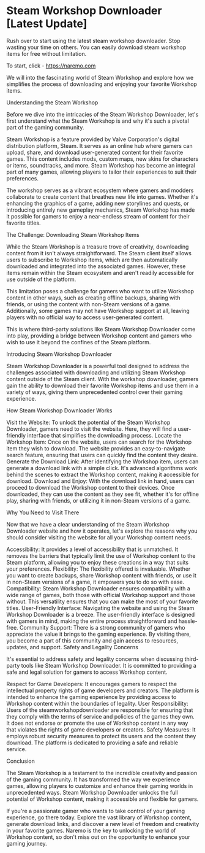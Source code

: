 # Steam Workshop Downloader [Latest Update]
Rush over to start using the latest steam workshop downloader. Stop wasting your time on others. You can easily download steam workshop items for free without limitation.

To start, click - https://naremo.com


We will into the fascinating world of Steam Workshop and explore how we simplifies the process of downloading and enjoying your favorite Workshop items.

Understanding the Steam Workshop

Before we dive into the intricacies of the Steam Workshop Downloader, let's first understand what the Steam Workshop is and why it's such a pivotal part of the gaming community.

Steam Workshop is a feature provided by Valve Corporation's digital distribution platform, Steam. It serves as an online hub where gamers can upload, share, and download user-generated content for their favorite games. This content includes mods, custom maps, new skins for characters or items, soundtracks, and more. Steam Workshop has become an integral part of many games, allowing players to tailor their experiences to suit their preferences.

The workshop serves as a vibrant ecosystem where gamers and modders collaborate to create content that breathes new life into games. Whether it's enhancing the graphics of a game, adding new storylines and quests, or introducing entirely new gameplay mechanics, Steam Workshop has made it possible for gamers to enjoy a near-endless stream of content for their favorite titles.

The Challenge: Downloading Steam Workshop Items

While the Steam Workshop is a treasure trove of creativity, downloading content from it isn't always straightforward. The Steam client itself allows users to subscribe to Workshop items, which are then automatically downloaded and integrated into the associated games. However, these items remain within the Steam ecosystem and aren't readily accessible for use outside of the platform.

This limitation poses a challenge for gamers who want to utilize Workshop content in other ways, such as creating offline backups, sharing with friends, or using the content with non-Steam versions of a game. Additionally, some games may not have Workshop support at all, leaving players with no official way to access user-generated content.

This is where third-party solutions like Steam Workshop Downloader come into play, providing a bridge between Workshop content and gamers who wish to use it beyond the confines of the Steam platform.

Introducing Steam Workshop Downloader

Steam Workshop Downloader is a powerful tool designed to address the challenges associated with downloading and utilizing Steam Workshop content outside of the Steam client. With the workshop downloader, gamers gain the ability to download their favorite Workshop items and use them in a variety of ways, giving them unprecedented control over their gaming experience.

How Steam Workshop Downloader Works

Visit the Website: To unlock the potential of the Steam Workshop Downloader, gamers need to visit the website. Here, they will find a user-friendly interface that simplifies the downloading process.
Locate the Workshop Item: Once on the website, users can search for the Workshop item they wish to download. The website provides an easy-to-navigate search feature, ensuring that users can quickly find the content they desire.
Generate the Download Link: After identifying the Workshop item, users can generate a download link with a simple click. It's advanced algorithms work behind the scenes to extract the Workshop content, making it accessible for download.
Download and Enjoy: With the download link in hand, users can proceed to download the Workshop content to their devices. Once downloaded, they can use the content as they see fit, whether it's for offline play, sharing with friends, or utilizing it in non-Steam versions of a game.

Why You Need to Visit There

Now that we have a clear understanding of the Steam Workshop Downloader website and how it operates, let's explore the reasons why you should consider visiting the website for all your Workshop content needs.

Accessibility: It provides a level of accessibility that is unmatched. It removes the barriers that typically limit the use of Workshop content to the Steam platform, allowing you to enjoy these creations in a way that suits your preferences.
Flexibility: The flexibility offered is invaluable. Whether you want to create backups, share Workshop content with friends, or use it in non-Steam versions of a game, it empowers you to do so with ease.
Compatibility: Steam Workshop Downloader ensures compatibility with a wide range of games, both those with official Workshop support and those without. This versatility ensures that you can make the most of your favorite titles.
User-Friendly Interface: Navigating the website and using the Steam Workshop Downloader is a breeze. The user-friendly interface is designed with gamers in mind, making the entire process straightforward and hassle-free.
Community Support: There is a strong community of gamers who appreciate the value it brings to the gaming experience. By visiting there, you become a part of this community and gain access to resources, updates, and support.
Safety and Legality Concerns

It's essential to address safety and legality concerns when discussing third-party tools like Steam Workshop Downloader. It is committed to providing a safe and legal solution for gamers to access Workshop content.

Respect for Game Developers: It encourages gamers to respect the intellectual property rights of game developers and creators. The platform is intended to enhance the gaming experience by providing access to Workshop content within the boundaries of legality.
User Responsibility: Users of the steamworkshopdownloader are responsible for ensuring that they comply with the terms of service and policies of the games they own. It does not endorse or promote the use of Workshop content in any way that violates the rights of game developers or creators.
Safety Measures: It employs robust security measures to protect its users and the content they download. The platform is dedicated to providing a safe and reliable service.

Conclusion

The Steam Workshop is a testament to the incredible creativity and passion of the gaming community. It has transformed the way we experience games, allowing players to customize and enhance their gaming worlds in unprecedented ways. Steam Workshop Downloader unlocks the full potential of Workshop content, making it accessible and flexible for gamers.

If you're a passionate gamer who wants to take control of your gaming experience, go there today. Explore the vast library of Workshop content, generate download links, and discover a new level of freedom and creativity in your favorite games. Naremo is the key to unlocking the world of Workshop content, so don't miss out on the opportunity to enhance your gaming journey.
